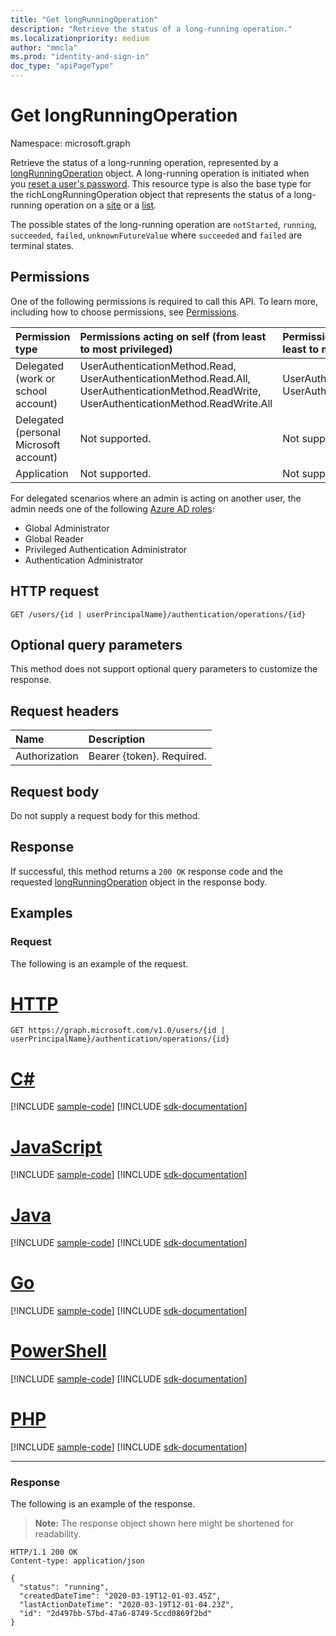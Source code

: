 ```yaml
---
title: "Get longRunningOperation"
description: "Retrieve the status of a long-running operation."
ms.localizationpriority: medium
author: "mmcla"
ms.prod: "identity-and-sign-in"
doc_type: "apiPageType"
---
```


# Get longRunningOperation

Namespace: microsoft.graph


Retrieve the status of a long-running operation, represented by a [longRunningOperation](../resources/longrunningoperation.md) object. A long-running operation is initiated when you [reset a user's password](authenticationmethod-resetpassword.md). This resource type is also the base type for the richLongRunningOperation object that represents the status of a long-running operation on a [site](../resources/site.md) or a [list](../resources/list.md).

The possible states of the long-running operation are `notStarted`, `running`, `succeeded`, `failed`, `unknownFutureValue` where `succeeded` and `failed` are terminal states.

## Permissions

One of the following permissions is required to call this API. To learn more, including how to choose permissions, see [Permissions](/graph/permissions-reference).

| Permission type                        | Permissions acting on self (from least to most privileged) | Permissions acting on others (from least to most privileged)|
|:---------------------------------------|:-------------------------|:-----------------|
| Delegated (work or school account)     | UserAuthenticationMethod.Read, UserAuthenticationMethod.Read.All, UserAuthenticationMethod.ReadWrite, UserAuthenticationMethod.ReadWrite.All | UserAuthenticationMethod.Read.All, UserAuthenticationMethod.ReadWrite.All |
| Delegated (personal Microsoft account) | Not supported. | Not supported. |
| Application                            | Not supported. | Not supported. |

For delegated scenarios where an admin is acting on another user, the admin needs one of the following [Azure AD roles](/azure/active-directory/users-groups-roles/directory-assign-admin-roles#available-roles):

* Global Administrator
* Global Reader
* Privileged Authentication Administrator
* Authentication Administrator

## HTTP request

<!-- { "blockType": "ignored" } -->

```http
GET /users/{id | userPrincipalName}/authentication/operations/{id}
```

## Optional query parameters

This method does not support optional query parameters to customize the response.

## Request headers

| Name      |Description|
|:----------|:----------|
| Authorization | Bearer {token}. Required. |

## Request body

Do not supply a request body for this method.

## Response

If successful, this method returns a `200 OK` response code and the requested [longRunningOperation](../resources/longrunningoperation.md) object in the response body.

## Examples

### Request

The following is an example of the request.



# [HTTP](#tab/http)
<!-- {
  "blockType": "request",
  "name": "get_longrunningoperation"
}-->

```msgraph-interactive
GET https://graph.microsoft.com/v1.0/users/{id | userPrincipalName}/authentication/operations/{id}
```

# [C#](#tab/csharp)
[!INCLUDE [sample-code](../includes/snippets/csharp/get-longrunningoperation-csharp-snippets.md)]
[!INCLUDE [sdk-documentation](../includes/snippets/snippets-sdk-documentation-link.md)]

# [JavaScript](#tab/javascript)
[!INCLUDE [sample-code](../includes/snippets/javascript/get-longrunningoperation-javascript-snippets.md)]
[!INCLUDE [sdk-documentation](../includes/snippets/snippets-sdk-documentation-link.md)]

# [Java](#tab/java)
[!INCLUDE [sample-code](../includes/snippets/java/get-longrunningoperation-java-snippets.md)]
[!INCLUDE [sdk-documentation](../includes/snippets/snippets-sdk-documentation-link.md)]

# [Go](#tab/go)
[!INCLUDE [sample-code](../includes/snippets/go/get-longrunningoperation-go-snippets.md)]
[!INCLUDE [sdk-documentation](../includes/snippets/snippets-sdk-documentation-link.md)]

# [PowerShell](#tab/powershell)
[!INCLUDE [sample-code](../includes/snippets/powershell/get-longrunningoperation-powershell-snippets.md)]
[!INCLUDE [sdk-documentation](../includes/snippets/snippets-sdk-documentation-link.md)]

# [PHP](#tab/php)
[!INCLUDE [sample-code](../includes/snippets/php/get-longrunningoperation-php-snippets.md)]
[!INCLUDE [sdk-documentation](../includes/snippets/snippets-sdk-documentation-link.md)]

---


### Response

The following is an example of the response.

> **Note:** The response object shown here might be shortened for readability.

<!-- {
  "blockType": "response",
  "truncated": true,
  "@odata.type": "microsoft.graph.longRunningOperation"
} -->

```http
HTTP/1.1 200 OK
Content-type: application/json

{
  "status": "running",
  "createdDateTime": "2020-03-19T12-01-03.45Z",
  "lastActionDateTime": "2020-03-19T12-01-04.23Z",
  "id": "2d497bb-57bd-47a6-8749-5ccd0869f2bd"
}
```

<!-- uuid: 16cd6b66-4b1a-43a1-adaf-3a886856ed98
2019-02-04 14:57:30 UTC -->
<!-- {
  "type": "#page.annotation",
  "description": "Get operation",
  "keywords": "",
  "section": "documentation",
  "tocPath": ""
}-->

